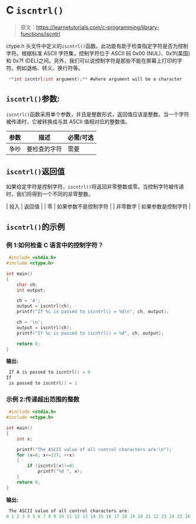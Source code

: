 # C `iscntrl()`

> 原文：<https://learnetutorials.com/c-programming/library-functions/iscntrl>

ctype.h 头文件中定义的`iscntrl()`函数。此功能有助于检查指定字符是否为控制字符。根据标准 ASCII 字符集，控制字符位于 ASCII 码 0x00 (NUL)、0x1f(美国)和 0x7f (DEL)之间。另外，我们可以说控制字符是那些不能在屏幕上打印的字符。例如退格、转义、换行符等。

```c
 **int iscntrl(int argument);** #where argument will be a character 

```

## `iscntrl()`参数:

`iscntrl()`函数采用单个参数，并且是整数形式，返回值应该是整数。当一个字符被传递时，它被转换成与其 ASCII 值相对应的整数值。

| 参数 | 描述 | 必需/可选 |
| --- | --- | --- |
| 争吵 | 要检查的字符 | 需要 |

## `iscntrl()`返回值

如果给定字符是控制字符，`iscntrl()`将返回非零整数或零。当控制字符被传递时，我们将得到一个不同的非零整数。

| 投入 | 返回值 |
| 零 | 如果参数不是控制字符 |
| 非零数字 | 如果参数是控制字符 |

## `iscntrl()`的示例

### 例 1:如何检查 C 语言中的控制字符？

```c
 #include <stdio.h>
#include <ctype.h>

int main()
{
    char ch;
    int output;

    ch = 'A';
    output = iscntrl(ch);
    printf("If %c is passed to iscntrl() = %d\n", ch, output);

    ch = '\n';
    output = iscntrl(ch);
    printf("If %c is passed to iscntrl() = %d", ch, output);

    return 0;
} 

```

**输出:**

```c
 If A is passed to iscntrl() = 0
If
 is passed to iscntrl() = 1 
```

### 示例 2:传递超出范围的整数

```c
 #include <stdio.h>
#include <ctype.h>

int main()
{
    int x;

    printf("The ASCII value of all control characters are:\n");
    for (x=0; x<=127; ++x)
    {
        if (iscntrl(x)!=0)
            printf("%d ", x);
    }
    return 0;
} 

```

**输出:**

```c
 The ASCII value of all control characters are:
0 1 2 3 4 5 6 7 8 9 10 11 12 13 14 15 16 17 18 19 20 21 22 23 24 25 26 27 28 29 30 31 127 
```